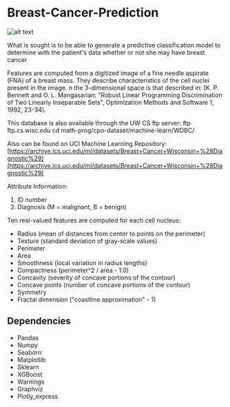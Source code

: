 # Breast-Cancer-Prediction
![alt text](https://www.mdanderson.org/cancerwise/2019/12/6-advances-in-breast-cancer-diagnosis-and-treatment/jcr:content/blog/adaptiveimage.resize.648.0.medium.dir.jpg/1575576924970.jpg)

What is sought is to be able to generate a predictive classification model to determine with the patient's data whether or not she may have breast cancer

Features are computed from a digitized image of a fine needle aspirate (FNA) of a breast mass. They describe characteristics of the cell nuclei present in the image.
n the 3-dimensional space is that described in: [K. P. Bennett and O. L. Mangasarian: "Robust Linear Programming Discrimination of Two Linearly Inseparable Sets", Optimization Methods and Software 1, 1992, 23-34].

This database is also available through the UW CS ftp server:
ftp ftp.cs.wisc.edu
cd math-prog/cpo-dataset/machine-learn/WDBC/

Also can be found on UCI Machine Learning Repository: [https://archive.ics.uci.edu/ml/datasets/Breast+Cancer+Wisconsin+%28Diagnostic%29](https://archive.ics.uci.edu/ml/datasets/Breast+Cancer+Wisconsin+%28Diagnostic%29)

Attribute Information:

1) ID number
2) Diagnosis (M = malignant, B = benign)

Ten real-valued features are computed for each cell nucleus:

* Radius (mean of distances from center to points on the perimeter)
* Texture (standard deviation of gray-scale values)
* Perimeter
* Area
* Smoothness (local variation in radius lengths)
* Compactness (perimeter^2 / area - 1.0)
* Concavity (severity of concave portions of the contour)
* Concave points (number of concave portions of the contour)
* Symmetry
* Fractal dimension ("coastline approximation" - 1)

## Dependencies

* Pandas
* Numpy
* Seaborn
* Matplotlib
* Sklearn
* XGBoost
* Warnings
* Graphviz
* Plotly_express
